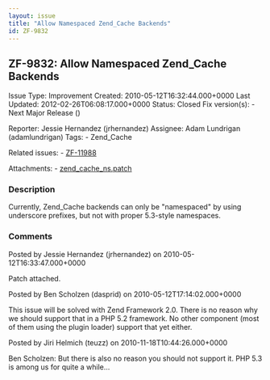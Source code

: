```yaml
---
layout: issue
title: "Allow Namespaced Zend_Cache Backends"
id: ZF-9832
---
```


ZF-9832: Allow Namespaced Zend\_Cache Backends
----------------------------------------------

 Issue Type: Improvement Created: 2010-05-12T16:32:44.000+0000 Last Updated: 2012-02-26T06:08:17.000+0000 Status: Closed Fix version(s): - Next Major Release ()
 
 Reporter:  Jessie Hernandez (jrhernandez)  Assignee:  Adam Lundrigan (adamlundrigan)  Tags: - Zend\_Cache
 
 Related issues: - [ZF-11988](/issues/browse/ZF-11988)
 
 Attachments: - [zend\_cache\_ns.patch](/issues/secure/attachment/13070/zend_cache_ns.patch)
 
### Description

Currently, Zend\_Cache backends can only be "namespaced" by using underscore prefixes, but not with proper 5.3-style namespaces.

 

 

### Comments

Posted by Jessie Hernandez (jrhernandez) on 2010-05-12T16:33:47.000+0000

Patch attached.

 

 

Posted by Ben Scholzen (dasprid) on 2010-05-12T17:14:02.000+0000

This issue will be solved with Zend Framework 2.0. There is no reason why we should support that in a PHP 5.2 framework. No other component (most of them using the plugin loader) support that yet either.

 

 

Posted by Jiri Helmich (teuzz) on 2010-11-18T10:44:26.000+0000

Ben Scholzen: But there is also no reason you should not support it. PHP 5.3 is among us for quite a while...

 

 